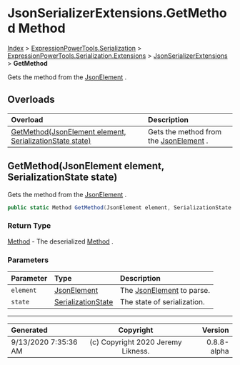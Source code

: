 ﻿# JsonSerializerExtensions.GetMethod Method

[Index](../index.md) > [ExpressionPowerTools.Serialization](ExpressionPowerTools.Serialization.a.md) > [ExpressionPowerTools.Serialization.Extensions](ExpressionPowerTools.Serialization.Extensions.n.md) > [JsonSerializerExtensions](ExpressionPowerTools.Serialization.Extensions.JsonSerializerExtensions.cs.md) > **GetMethod**

Gets the method from the [JsonElement](https://docs.microsoft.com/dotnet/api/system.text.json.jsonelement) .

## Overloads

| Overload | Description |
| :-- | :-- |
| [GetMethod(JsonElement element, SerializationState state)](#getmethodjsonelement-element-serializationstate-state) | Gets the method from the [JsonElement](https://docs.microsoft.com/dotnet/api/system.text.json.jsonelement) . |
## GetMethod(JsonElement element, SerializationState state)

Gets the method from the [JsonElement](https://docs.microsoft.com/dotnet/api/system.text.json.jsonelement) .

```csharp
public static Method GetMethod(JsonElement element, SerializationState state)
```

### Return Type

 [Method](ExpressionPowerTools.Serialization.Serializers.Method.cs.md)  - The deserialized [Method](ExpressionPowerTools.Serialization.Serializers.Method.cs.md) .

### Parameters

| Parameter | Type | Description |
| :-- | :-- | :-- |
| `element` | [JsonElement](https://docs.microsoft.com/dotnet/api/system.text.json.jsonelement) | The [JsonElement](https://docs.microsoft.com/dotnet/api/system.text.json.jsonelement) to parse. |
| `state` | [SerializationState](ExpressionPowerTools.Serialization.Serializers.SerializationState.cs.md) | The state of serialization. |



---

| Generated | Copyright | Version |
| :-- | :-: | --: |
| 9/13/2020 7:35:36 AM | (c) Copyright 2020 Jeremy Likness. | 0.8.8-alpha |
